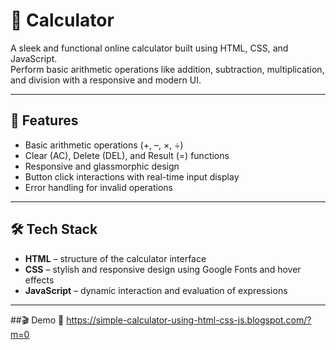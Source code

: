 # 🧮 Calculator

A sleek and functional online calculator built using HTML, CSS, and JavaScript.  
Perform basic arithmetic operations like addition, subtraction, multiplication, and division with a responsive and modern UI.

---

## 🚀 Features

- Basic arithmetic operations (+, –, ×, ÷)
- Clear (AC), Delete (DEL), and Result (=) functions
- Responsive and glassmorphic design
- Button click interactions with real-time input display
- Error handling for invalid operations

---

## 🛠️ Tech Stack

- **HTML** – structure of the calculator interface
- **CSS** – stylish and responsive design using Google Fonts and hover effects
- **JavaScript** – dynamic interaction and evaluation of expressions

---

##🎬 Demo 
🔗 https://simple-calculator-using-html-css-js.blogspot.com/?m=0

